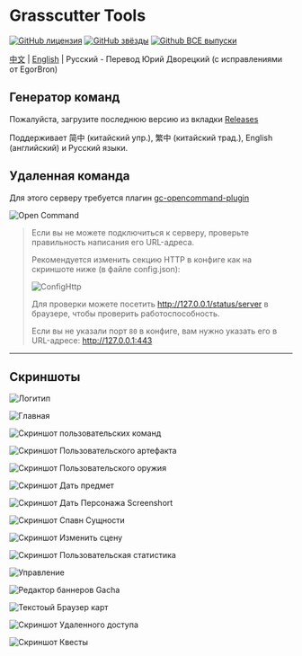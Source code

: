 # Grasscutter Tools

[![GitHub лицензия](https://img.shields.io/github/license/jie65535/GrasscutterCommandGenerator)](https://github.com/jie65535/GrasscutterCommandGenerator/blob/main/LICENSE)
[![GitHub звёзды](https://img.shields.io/github/stars/jie65535/GrasscutterCommandGenerator)](https://github.com/jie65535/GrasscutterCommandGenerator/stargazers)
[![Github ВСЕ выпуски](https://img.shields.io/github/downloads/jie65535/GrasscutterCommandGenerator/total.svg)](https://github.com/jie65535/GrasscutterCommandGenerator/releases)

[中文](README.md) | [English](README_en-US.md) | Русский - Перевод Юрий Дворецкий (с исправлениями от EgorBron) 

## Генератор команд

Пожалуйста, загрузите последнюю версию из вкладки [Releases](https://github.com/jie65535/GrasscutterCommandGenerator/releases)

Поддерживает 简中 (китайский упр.), 繁中 (китайский трад.), English (английский) и Русский языки.

## Удаленная команда

Для этого серверу требуется плагин [gc-opencommand-plugin](https://github.com/jie65535/gc-opencommand-plugin)

![Open Command](Doc/Screenshots/OpenCommand.gif)

> Если вы не можете подключиться к серверу, проверьте правильность написания его URL-адреса. 
>
> Рекомендуется изменить секцию HTTP в конфиге как на скриншоте ниже (в файле config.json):
>
> ![ConfigHttp](Doc/Screenshots/ConfigHttp.png)
>
> Для проверки можете посетить http://127.0.0.1/status/server в браузере, чтобы проверить работоспособность.
>
> Если вы не указали порт `80` в конфиге, вам нужно указать его в URL-адресе: http://127.0.0.1:443

---

## Скриншоты

![Логитип](Doc/Screenshots/GrasscutterLogo.png)

![Главная](Doc/Screenshots-ru/0-Home.png)

![Скриншот пользовательских команд](Doc/Screenshots-ru/1-CustomCommands.png)

![Скриншот Пользовательского артефакта](Doc/Screenshots-ru/2-CustomArtifact.png)

![Скриншот Пользовательского оружия](Doc/Screenshots-ru/3-CustomWeapon.png)

![Скриншот Дать предмет](Doc/Screenshots-ru/4-GiveItem.png)

![Скриншот Дать Персонажа Screenshort](Doc/Screenshots-ru/5-GiveAvatar.png)

![Скриншот Спавн Сущности](Doc/Screenshots-ru/6-SpawnEntity.png)

![Скриншот Изменить сцену](Doc/Screenshots-ru/7-ChangeScene.png)

![Скриншот Пользовательская статистика](Doc/Screenshots-ru/8-CustomStats.png)

![Управление](Doc/Screenshots-ru/9-Manage.png)

![Редактор баннеров Gacha](Doc/Screenshots-ru/10-GachaBannerEditor.png)

![Текстоый Браузер карт](Doc/Screenshots-ru/11-TextMapBrowser.png)

![Скриншот Удаленного доступа](Doc/Screenshots-ru/12-Remote.png)

![Скриншот Квесты](Doc/Screenshots-ru/13-Quest.png)
